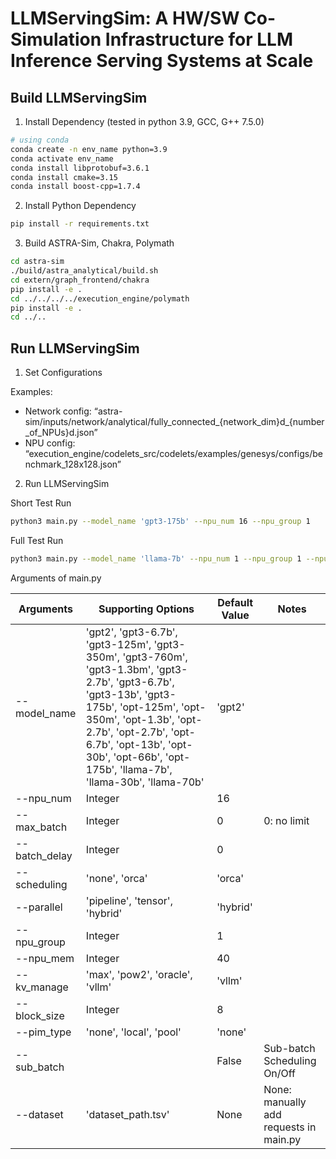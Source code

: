 # LLMServingSim: A HW/SW Co-Simulation Infrastructure for LLM Inference Serving Systems at Scale

## Build LLMServingSim

1. Install Dependency (tested in python 3.9, GCC, G++ 7.5.0)

```bash
# using conda
conda create -n env_name python=3.9
conda activate env_name
conda install libprotobuf=3.6.1
conda install cmake=3.15
conda install boost-cpp=1.7.4
```

2. Install Python Dependency

```bash
pip install -r requirements.txt
```

3. Build ASTRA-Sim, Chakra, Polymath

```bash
cd astra-sim
./build/astra_analytical/build.sh
cd extern/graph_frontend/chakra
pip install -e .
cd ../../../../execution_engine/polymath
pip install -e .
cd ../..
```

## Run LLMServingSim

1. Set Configurations

Examples:

- Network config: “astra-sim/inputs/network/analytical/fully_connected_{network_dim}d_{number_of_NPUs}d.json”
- NPU config: “execution_engine/codelets_src/codelets/examples/genesys/configs/benchmark_128x128.json”
2. Run LLMServingSim

Short Test Run

```bash
python3 main.py --model_name 'gpt3-175b' --npu_num 16 --npu_group 1
```

Full Test Run

```bash
python3 main.py --model_name 'llama-7b' --npu_num 1 --npu_group 1 --npu_mem 24 --dataset 'dataset/share-gpt-req100-rate10.tsv'
```

Arguments of main.py

| Arguments | Supporting Options | Default Value | Notes |
| --- | --- | --- | --- |
| --model_name | 'gpt2', 'gpt3-6.7b', 'gpt3-125m', 'gpt3-350m', 'gpt3-760m', 'gpt3-1.3bm', 'gpt3-2.7b', 'gpt3-6.7b', 'gpt3-13b', 'gpt3-175b', 'opt-125m', 'opt-350m', 'opt-1.3b', 'opt-2.7b', 'opt-2.7b', 'opt-6.7b', 'opt-13b', 'opt-30b', 'opt-66b', 'opt-175b', 'llama-7b', 'llama-30b', 'llama-70b' | 'gpt2' |  |
| --npu_num  | Integer | 16 |  |
| --max_batch | Integer | 0 | 0: no limit |
| --batch_delay  | Integer | 0 |  |
| --scheduling | 'none', 'orca' | 'orca' |  |
| --parallel | 'pipeline', 'tensor', 'hybrid' | 'hybrid' |  |
| --npu_group | Integer | 1 |  |
| --npu_mem | Integer | 40 |  |
| --kv_manage | 'max', 'pow2', 'oracle', 'vllm' | 'vllm' |  |
| --block_size | Integer | 8 |  |
| --pim_type | 'none', 'local', 'pool' | 'none' |  |
| --sub_batch |  | False | Sub-batch Scheduling On/Off |
| --dataset | 'dataset_path.tsv' | None | None: manually add requests in main.py |

